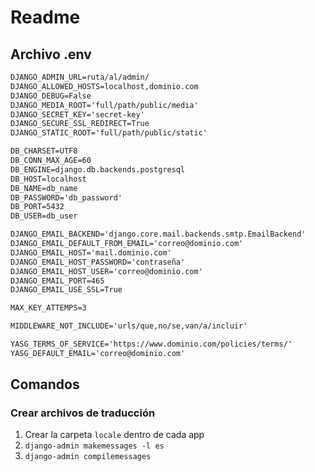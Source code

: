 # Readme

## Archivo .env

```cmd
DJANGO_ADMIN_URL=ruta/al/admin/
DJANGO_ALLOWED_HOSTS=localhost,dominio.com
DJANGO_DEBUG=False
DJANGO_MEDIA_ROOT='full/path/public/media'
DJANGO_SECRET_KEY='secret-key'
DJANGO_SECURE_SSL_REDIRECT=True
DJANGO_STATIC_ROOT='full/path/public/static'

DB_CHARSET=UTF8
DB_CONN_MAX_AGE=60
DB_ENGINE=django.db.backends.postgresql
DB_HOST=localhost
DB_NAME=db_name
DB_PASSWORD='db_password'
DB_PORT=5432
DB_USER=db_user

DJANGO_EMAIL_BACKEND='django.core.mail.backends.smtp.EmailBackend'
DJANGO_EMAIL_DEFAULT_FROM_EMAIL='correo@dominio.com'
DJANGO_EMAIL_HOST='mail.dominio.com'
DJANGO_EMAIL_HOST_PASSWORD='contraseña'
DJANGO_EMAIL_HOST_USER='correo@dominio.com'
DJANGO_EMAIL_PORT=465
DJANGO_EMAIL_USE_SSL=True

MAX_KEY_ATTEMPS=3

MIDDLEWARE_NOT_INCLUDE='urls/que,no/se,van/a/incluir'

YASG_TERMS_OF_SERVICE='https://www.dominio.com/policies/terms/'
YASG_DEFAULT_EMAIL='correo@dominio.com'
```

## Comandos

### Crear archivos de traducción

1. Crear la carpeta `locale` dentro de cada app
2. `django-admin makemessages -l es`
3. `django-admin compilemessages`
